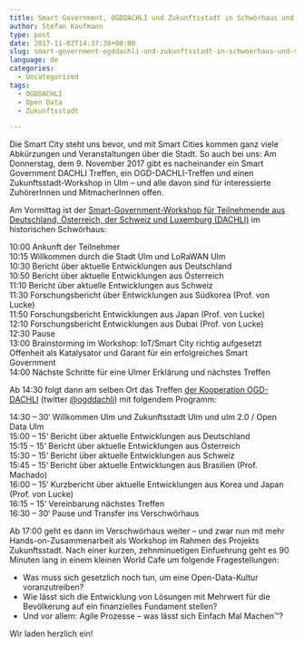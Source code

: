 ```yaml
---
title: Smart Government, OGDDACHLI und Zukunftsstadt in Schwörhaus und Verschwörhaus
author: Stefan Kaufmann
type: post
date: 2017-11-02T14:37:38+00:00
slug: smart-government-ogddachli-und-zukunftsstadt-in-schwoerhaus-und-verschwoerhaus
language: de
categories:
  - Uncategorized
tags:
  - OGDDACHLI
  - Open Data
  - Zukunftsstadt

---
```

Die Smart City steht uns bevor, und mit Smart Cities kommen ganz viele Abkürzungen und Veranstaltungen über die Stadt. So auch bei uns: Am Donnerstag, dem 9. November 2017 gibt es nacheinander ein Smart Government DACHLI Treffen, ein OGD-DACHLI-Treffen und einen Zukunftsstadt-Workshop in Ulm – und alle davon sind für interessierte ZuhörerInnen und MitmacherInnen offen.

Am Vormittag ist der [Smart-Government-Workshop für Teilnehmende aus Deutschland, Österreich, der Schweiz und Luxemburg (DACHLI)][1] im historischen Schwörhaus:

10:00 Ankunft der Teilnehmer  
10:15 Willkommen durch die Stadt Ulm und LoRaWAN Ulm  
10:30 Bericht über aktuelle Entwicklungen aus Deutschland  
10:50 Bericht über aktuelle Entwicklungen aus Österreich  
11:10 Bericht über aktuelle Entwicklungen aus Schweiz  
11:30 Forschungsbericht über Entwicklungen aus Südkorea (Prof. von Lucke)  
11:50 Forschungsbericht Entwicklungen aus Japan (Prof. von Lucke)  
12:10 Forschungsbericht Entwicklungen aus Dubai (Prof. von Lucke)  
12:30 Pause  
13:00 Brainstorming im Workshop: IoT/Smart City richtig aufgesetzt  
Offenheit als Katalysator und Garant für ein erfolgreiches Smart Government  
14:00 Nächste Schritte für eine Ulmer Erklärung und nächstes Treffen


Ab 14:30 folgt dann am selben Ort das Treffen [der Kooperation OGD-DACHLI][2] (twitter [@ogddachli][3]) mit folgendem Programm:


14:30 &#8211; 30‘ Willkommen Ulm und Zukunftsstadt Ulm und ulm 2.0 / Open Data Ulm  
15:00 &#8211; 15‘ Bericht über aktuelle Entwicklungen aus Deutschland  
15:15 &#8211; 15‘ Bericht über aktuelle Entwicklungen aus Österreich  
15:30 &#8211; 15‘ Bericht über aktuelle Entwicklungen aus Schweiz  
15:45 &#8211; 15‘ Bericht über aktuelle Entwicklungen aus Brasilien (Prof. Machado)  
16:00 &#8211; 15‘ Kurzbericht über aktuelle Entwicklungen aus Korea und Japan (Prof. von Lucke)    
16:15 &#8211; 15‘ Vereinbarung nächstes Treffen  
16:30 – 30‘ Pause und Transfer ins Verschwörhaus

Ab 17:00 geht es dann im Verschwörhaus weiter – und zwar nun mit mehr Hands-on-Zusammenarbeit als Workshop im Rahmen des Projekts Zukunftsstadt. Nach einer kurzen, zehnminuetigen Einfuehrung geht es 90 Minuten lang in einem kleinen World Cafe um folgende Fragestellungen:

  * Was muss sich gesetzlich noch tun, um eine Open-Data-Kultur voranzutreiben?
  * Wie lässt sich die Entwicklung von Lösungen mit Mehrwert für die Bevölkerung auf ein finanzielles Fundament stellen?
  * Und vor allem: Agile Prozesse – was lässt sich Einfach Mal Machen™?

Wir laden herzlich ein!

 [1]: https://www.zu.de/institute/togi/news/savethedatesmartgov.php
 [2]: https://www.data.gv.at/infos/ogd-d-a-ch-li/
 [3]: https://twitter.com/ogddachli?lang=de
